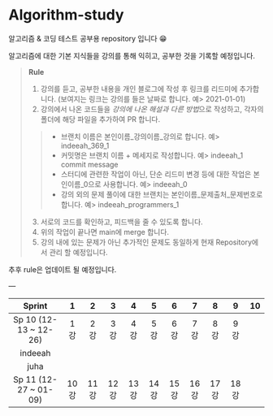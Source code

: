 # Algorithm-study
알고리즘 &amp; 코딩 테스트 공부용 repository 입니다 😁
   
알고리즘에 대한 기본 지식들을 강의를 통해 익히고, 공부한 것을 기록할 예정입니다.
> **Rule**
> 1. 강의를 듣고, 공부한 내용을 개인 블로그에 작성 후 링크를 리드미에 추가합니다. (보여지는 링크는 강의를 들은 날짜로 합니다. 예> 2021-01-01)
> 2. 강의에서 나온 코드들을 *강의에 나온 해설과 다른 방법*으로 작성하고, 각자의 폴더에 해당 파일을 추가하여 PR 합니다. 
>> * 브랜치 이름은 본인이름_강의이름_강의로 합니다. 예> indeeah_369_1
>> * 커밋명은 브랜치 이름 + 메세지로 작성합니다. 예> indeeah_1 commit message
>> * 스터디에 관련한 작업이 아닌, 단순 리드미 변경 등에 대한 작업은 본인이름_0으로 사용합니다. 예> indeeah_0
>> * 강의 외의 문제 풀이에 대한 브랜치는 본인이름_문제출처_문제번호로 합니다. 예> indeeah_programmers_1
> 3. 서로의 코드를 확인하고, 피드백을 줄 수 있도록 합니다.
> 4. 위의 작업이 끝나면 main에 merge 합니다.
> 5. 강의 내에 있는 문제가 아닌 추가적인 문제도 동일하게 현재 Repository에서 관리 할 예정입니다.
>
추후 rule은 업데이트 될 예정입니다.

—

| Sprint | 1 | 2 | 3 | 4 | 5 | 6 | 7 | 8 | 9 | 10 |
|:---:|:---:|:---:|:---:|:---:|:---:|:---:|:---:|:---:|:---:|:---:|
|Sp 10 (12-13 ~ 12-26)|1강|2강|3강|4강|5강|6강|7강|8강|9강| |
|indeeah| | | | | | | | | | |
|juha| | | | | | | | | | |
|Sp 11 (12-27 ~ 01-09)|10강|11강|12강|13강|14강|15강|16강|17강|18강| |